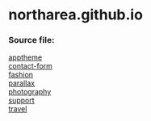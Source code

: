 # northarea.github.io
### Source file:
<a href="https://github.com/NorthArea/apex_apptheme" target="_blank">apptheme</a>  
<a href="https://github.com/NorthArea/apex_contact-form" target="_blank">contact-form</a>  
<a href="https://github.com/NorthArea/apex_fashion" target="_blank">fashion</a>  
<a href="https://github.com/NorthArea/apex_parallax" target="_blank">parallax</a>  
<a href="https://github.com/NorthArea/apex_photography" target="_blank">photography</a>  
<a href="https://github.com/NorthArea/apex_support" target="_blank">support</a>  
<a href="https://github.com/NorthArea/apex_travel" target="_blank">travel</a> 